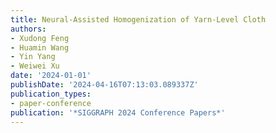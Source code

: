 ```yaml
---
title: Neural-Assisted Homogenization of Yarn-Level Cloth
authors:
- Xudong Feng
- Huamin Wang
- Yin Yang
- Weiwei Xu
date: '2024-01-01'
publishDate: '2024-04-16T07:13:03.089337Z'
publication_types:
- paper-conference
publication: '*SIGGRAPH 2024 Conference Papers*'
---
```

